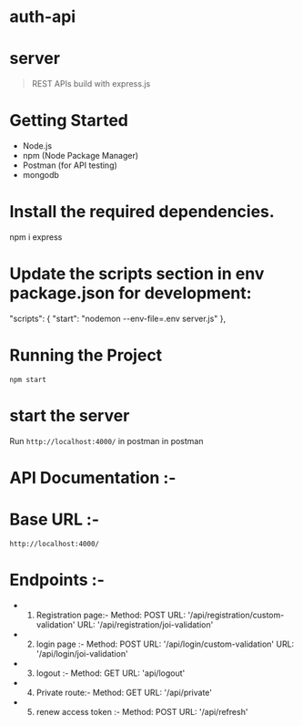 # auth-api

# server

> REST APIs build with express.js

# Getting Started

- Node.js
- npm (Node Package Manager)
- Postman (for API testing)
- mongodb

# Install the required dependencies.

npm i express

# Update the scripts section in env package.json for development:

"scripts": {
"start": "nodemon --env-file=.env server.js"
},

# Running the Project

`npm start`

# start the server

Run `http://localhost:4000/` in postman in postman

# API Documentation :-

# Base URL :-

`http://localhost:4000/`

# Endpoints :-

- 1.  Registration page:-
      Method: POST
      URL: '/api/registration/custom-validation'
      URL: '/api/registration/joi-validation'

- 2.  login page :-
      Method: POST
      URL: '/api/login/custom-validation'
      URL: '/api/login/joi-validation'

- 3.  logout :-
      Method: GET
      URL: 'api/logout'

- 4.  Private route:-
      Method: GET
      URL: '/api/private'

- 5.  renew access token :-
      Method: POST
      URL: '/api/refresh'
